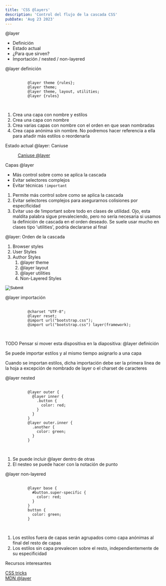 ```yaml
---
title: 'CSS @layers'
description: 'Control del flujo de la cascada CSS'
pubDate: 'Aug 23 2023'
---
```


<div class="reveal">
  <div class="slides">
    <section>
      <p class="title-slide">@layer</p>
      <ul>
        <li>Definición</li>
        <li>Estado actual</li>
        <li>¿Para que sirven?</li>
        <li>Importación / nested / non-layered</li>
      </ul>
    </section>
    <section>
      <p class="title-slide">@layer definición</p>
      <pre>
        <code data-trim data-line-numbers>
          @layer theme {rules};
          @layer theme;
          @layer theme, layout, utilities;
          @layer {rules}
        </code>
      </pre>
      <aside class="notes">
        <ol>
          <li>Crea una capa con nombre y estilos</li>
          <li>Crea una capa con nombre</li>
          <li>
            Crea varias capas con nombre con el orden en que sean
            nombradas
          </li>
          <li>
            Crea capa anónima sin nombre. No podremos hacer referencia a
            ella para añadir más estilos o reordenarla
          </li>
        </ol>
      </aside>
    </section>
    <section>
      <p class="title-slide">Estado actual @layer: Caniuse</p>
      <figure>
        <img src="/assets/layers/caniuse-layer.png" alt="" />
        <figcaption>
          <a href="https://caniuse.com/css-cascade-layers" target="_blank">Caniuse @layer</a>
        </figcaption>
      </figure>
    </section>
    <section>
      <p class="title-slide">Capas @layer</p>
      <ul>
        <li>Más control sobre como se aplica la cascada</li>
        <li>Evitar selectores complejos</li>
        <li>Evitar técnicas <code>!important</code></li>
      </ul>
      <aside class="notes">
        <ol>
          <li>Permite más control sobre como se aplica la cascada</li>
          <li>
            Evitar selectores complejos para asegurarnos colisiones por
            especificidad
          </li>
          <li>
            Evitar uso de !important sobre todo en clases de utilidad.
            Ojo, esta maldita palabra sigue prevaleciendo, pero no sería
            necesaria si usamos la definición de cascada en el orden
            deseado. Se suele usar mucho en clases tipo 'utilities', podría declararse al final
          </li>
        </ol>
      </aside>
    </section>
    <section>
      <p class="title-slide">@layer: Orden de la cascada</p>
      <ol>
        <li>Browser styles</li>
        <li>User Styles</li>
        <li>
          Author Styles
          <ol>
            <li>@layer theme</li>
            <li>@layer layout</li>
            <li>@layer utilities</li>
            <li>Non-Layered Styles</li>
          </ol>
        </li>
      </ol>
      <form action="https://codepen.io/pen/define" method="POST" target="_blank">
        <input id="data-especificidad-input" type="hidden" name="data" value="" />
        <input class="input-icon-codepen" type="image" src="/assets/icon-codepen.svg" />
      </form>
    </section>
    <section>
      <p class="title-slide">@layer importación</p>
      <pre>
        <code data-trim data-line-numbers>
          @charset "UTF-8";
          @layer reset;
          @import url("bootstrap.css");
          @import url("bootstrap.css") layer(framework);
        </code>
      </pre>
      <aside class="notes">
        TODO Pensar si mover esta dispositiva en la diapositiva: @layer definición
        <p>Se puede importar estilos y al mismo tiempo asignarlo a una capa</p>
        <p>Cuando se importan estilos, dicha importación debe ser la primera linea de la hoja a excepción de nombrado de layer
          o el charset de caracteres</p>
      </aside>
    </section>
    <section>
      <p class="title-slide">@layer nested</p>
      <pre>
        <code data-trim data-trim data-line-numbers="1-7|7-14">
          @layer outer {
            @layer inner {
              .button {
                color: red;
              }
            }
          }
          @layer outer.inner {
            .another {
              color: green;
            }
          }
        </code>
      </pre>
      <aside class="notes">
        <ol>
          <li>Se puede incluir @layer dentro de otras</li>
          <li>El nesteo se puede hacer con la notación de punto</li>
        </ol>
      </aside>
    </section>
    <section>
      <p class="title-slide">@layer non-layered</p>
      <pre>
        <code data-trim data-line-numbers>
          @layer base {
            #button.super-specific {
              color: red;
            }
          }
          button {
            color: green;
          }
        </code>
      </pre>
      <aside class="notes">
        <ol>
          <li>Los estilos fuera de capas serán agrupados como capa anónimas al final del resto de capas</li>
          <li>Los estilos sin capa prevalecen sobre el resto, independientemente de su especificidad</li>
        </ol>
      </aside>
    </section>
    <section>
      <p class="title-slide">Recursos interesantes</p>
      <a href="https://css-tricks.com/css-cascade-layers/" target="_blank">CSS tricks</a>
      <br>
      <a href="https://developer.mozilla.org/en-US/docs/Web/CSS/@layer">MDN @layer</a>
    </section>
  </div>
</div>